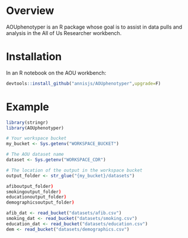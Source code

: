 # Overview

AOUphenotyper is an R package whose goal is to assist in data pulls and analysis in the All of Us Researcher workbench.

# Installation
In an R notebook on the AOU workbench:
```r
devtools::install_github("annisjs/AOUphenotyper",upgrade=F)
```

# Example
```r
library(stringr)
library(AOUphenotyper)

# Your workspace bucket
my_bucket <- Sys.getenv("WORKSPACE_BUCKET")

# The AOU dataset name
dataset <- Sys.getenv("WORKSPACE_CDR")

# The location of the output in the workspace bucket
output_folder <- str_glue("{my_bucket}/datasets") 

afiboutput_folder)
smokingoutput_folder)
educationoutput_folder)
demographicsoutput_folder)

afib_dat <- read_bucket("datasets/afib.csv")
smoking_dat <- read_bucket("datasets/smoking.csv")
education_dat <- read_bucket("datasets/education.csv") 
dem <- read_bucket("datasets/demographics.csv")
```
